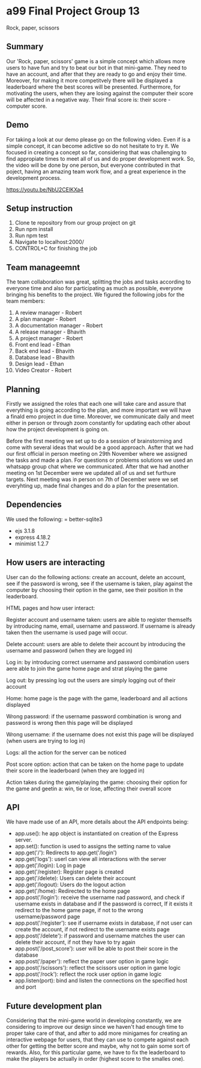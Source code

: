 # a99 Final Project Group 13

Rock, paper, scissors

## Summary

Our 'Rock, paper, scissors' game is a simple concept which allows more users to have fun and try to beat our bot in that mini-game. They need to have an account, and after that they are ready to go and enjoy their time. Moreover, for making it more competitvely there will be displayed a leaderboard where the best scores will be presented. Furthermore, for motivating the users, when they are losing against the computer their score will be affected in a negative way. Their final score is: their score - computer score.

## Demo

For taking a look at our demo please go on the following video. Even if is a simple concept, it can become adictive so do not hesitate to try it. We focused in creating a concept so far, considering that was challenging to find appropiate times to meet all of us and do proper development work. So, the video will be done by one person, but everyone contributed in that poject, having an amazing team work flow, and a great experience in the development process. 

https://youtu.be/NbU2CElKXa4

## Setup instruction

1. Clone te repository from our group project on git
2. Run npm install
3. Run npm test
4. Navigate to localhost:2000/
5. CONTROL+C for finishing the job

## Team manageemnt

The team collaboration was great, splitting the jobs and tasks according to everyone time and also for participating as much as possible, everyone bringing his benefits to the project. We figured the following jobs for the team members:

1. A review manager - Robert
2. A plan manager - Robert
3. A documentation manager - Robert
4. A release manager - Bhavith
5. A project manager - Robert
6. Front end lead - Ethan
7. Back end lead - Bhavith
8. Database lead - Bhavith
9. Design lead - Ethan
10. Video Creator - Robert

## Planning

Firstly we assigned the roles that each one will take care and assure that everything is going according to the plan, and more important we will have a finald emo project in due time. Moreover, we communicate daily and meet either in person or through zoom constantly for updating each other about how the project development is going on.

Before the first meeting we set up to do a session of brainstorming and come with several ideas that would be a good approach. Asfter that we had our first official in person meeting on 29th November where we assigned the tasks and made a plan. For questions or problems solutions we used an whatsapp group chat where we communicated. After that we had another meeting on 1st December were we updated all of us and set furthure targets. Next meeting was in person on 7th of December were we set everyhting up, made final changes and do a plan for the presentation.

## Dependencies

We used the following:
= better-sqlite3

- ejs 3.1.8
- express 4.18.2
- minimist 1.2.7

## How users are interacting

User can do the following actions: create an account, delete an account, see if the password is wrong, see if the username is taken, play against the computer by choosing their option in the game, see their position in the leaderboard.

HTML pages and how user interact:

Register account and username taken: users are aible to register themselfs by introducing name, email, username and password. If username is already taken then the username is used page will occur.

Delete account: users are able to delete their account by introducing the username and password (when they are logged in)

Log in: by introducing correct username and password combination users aere able to join the game home page and strat playing the game

Log out: by pressing log out the users are simply logging out of their account

Home: home page is the page with the game, leaderboard and all actions displayed

Wrong password: if the username password combination is wrong and password is wrong then this page will be displayed

Wrong username: if the username does not exist this page will be displayed (when users are trying to log in)

Logs: all the action for the server can be noticed

Post score option: action that can be taken on the home page to update their score in the leaderboard (when they are logged in)

Action takes during the game/playing the game: choosing their option for the game and geetin a: win, tie or lose, affecting their overall score

## API

We have made use of an API, more details about the API endpoints being:

- app.use(): he app object is instantiated on creation of the Express server.
- app.set(): function is used to assigns the setting name to value
- app.get('/'): Redirects to app.get('/login')
- app.get('logs'): userl can view all interactions with the server
- app.get('/login): Log in page
- app.get('/register): Register page is created
- app.get('/delete): Users can delete their account
- app.get('/logout): Users do the logout action
- app.get('/home): Redirected to the home page
- app.post('/login'): receive the username nad password, and check if username exists in database and if the password is correct, If it exists it redirect to the home game page, if not to the wrong username/password page
- app.post('/register'): see if username exists in database, if not user can create the account, if not redirect to the username exists page
- app.post('/delete'): if password and username matches the user can delete their account, if not they have to try again
- app.post('/post_score'): user will be able to post their score in the database
- app.post('/paper'): reflect the paper user option in game logic
- app.post('/scissors'): reflect the scissors user option in game logic
- app.post('/rock'): reflect the rock user option in game logic
- app.listen(port): bind and listen the connections on the specified host and port

## Future development plan

Considering that the mini-game world in developing constantly, we are considering to improve our design since we haven't had enough time to proper take care of that, and after to add more minigames for creating an interactive webpage for users, that they can use to compete against each other for getting the better score and maybe, why not to gain some sort of rewards. Also, for this particular game, we have to fix the leaderboard to make the players be actually in order (highest score to the smalles one).
